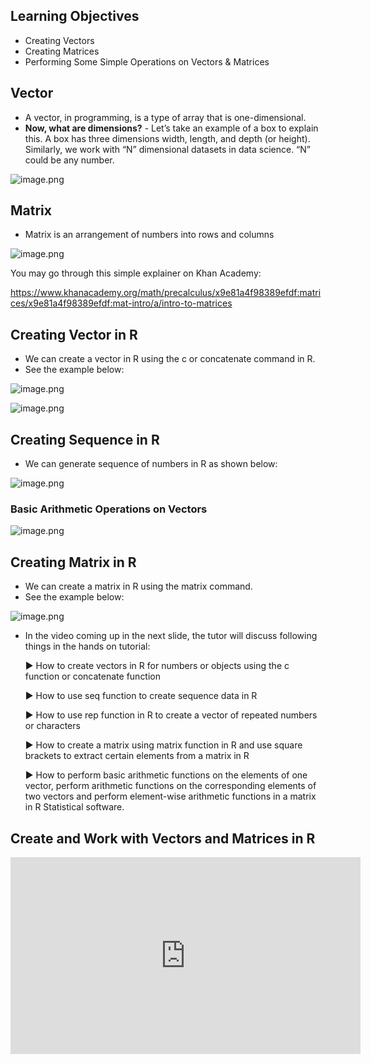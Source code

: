 ## Learning Objectives

* Creating Vectors
* Creating Matrices
* Performing Some Simple Operations on Vectors & Matrices

## Vector

* A vector, in programming, is a type of array that is one-dimensional.
* **Now, what are dimensions?** - Let’s take an example of a box to explain this. A box has three dimensions width, length, and depth (or height). Similarly, we work with “N” dimensional datasets in data science. “N” could be any number.











![image.png](https://dphi-live.s3.amazonaws.com/media_uploads/image_74b6313abb1a4a61b862a6f16dc33e76.png)











## Matrix

* Matrix is an arrangement of numbers into rows and columns






![image.png](https://dphi-live.s3.amazonaws.com/media_uploads/image_a17dff42f96244879955c20f32e8ffbc.png)






You may go through this simple explainer on Khan Academy:

https://www.khanacademy.org/math/precalculus/x9e81a4f98389efdf:matrices/x9e81a4f98389efdf:mat-intro/a/intro-to-matrices

## Creating Vector in R

* We can create a vector in R using the c or concatenate command in R.
* See the example below:



![image.png](https://dphi-live.s3.amazonaws.com/media_uploads/image_1debb315a23143a5bf1468cb9649b28c.png)




![image.png](https://dphi-live.s3.amazonaws.com/media_uploads/image_6221bc0dc5ff468ab37727f1e39311c5.png)



## Creating Sequence in R

* We can generate sequence of numbers in R as shown below:





![image.png](https://dphi-live.s3.amazonaws.com/media_uploads/image_83706e2386a44ac680aeee7908905458.png)





### Basic Arithmetic Operations on Vectors





![image.png](https://dphi-live.s3.amazonaws.com/media_uploads/image_a1330001246a47608334635c301ef619.png)


## Creating Matrix in R

* We can create a matrix in R using the matrix command.
* See the example below: 







![image.png](https://dphi-live.s3.amazonaws.com/media_uploads/image_68cfd0e7f9e94f838f6896b270d0fb7e.png)








* In the video coming up in the next slide, the tutor will discuss following things in the hands on tutorial:

  ▶︎ How to create vectors in R for numbers or objects using the c function or concatenate function

  ▶︎ How to use seq function to create sequence data in R

  ▶︎ How to use rep function in R to create a vector of repeated numbers or characters

  ▶︎ How to create a matrix using matrix function in R and use square brackets to extract certain elements from a matrix in R

  ▶︎ How to perform basic arithmetic functions on the elements of one vector, perform arithmetic functions on the corresponding elements of two vectors and perform element-wise arithmetic 
functions in a matrix in R Statistical software.

## Create and Work with Vectors and Matrices in R




<iframe width="560" height="315" src="https://www.youtube.com/embed/2TcPAZOyV0U" title="YouTube video player" frameborder="0" allow="accelerometer; autoplay; clipboard-write; encrypted-media; gyroscope; picture-in-picture" allowfullscreen></iframe>